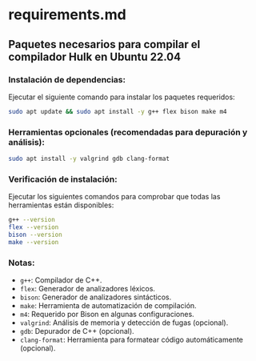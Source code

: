 # requirements.md

## Paquetes necesarios para compilar el compilador Hulk en Ubuntu 22.04

### Instalación de dependencias:
Ejecutar el siguiente comando para instalar los paquetes requeridos:
```sh
sudo apt update && sudo apt install -y g++ flex bison make m4
```

### Herramientas opcionales (recomendadas para depuración y análisis):
```sh
sudo apt install -y valgrind gdb clang-format
```

### Verificación de instalación:
Ejecutar los siguientes comandos para comprobar que todas las herramientas están disponibles:
```sh
g++ --version
flex --version
bison --version
make --version
```

### Notas:
- `g++`: Compilador de C++.
- `flex`: Generador de analizadores léxicos.
- `bison`: Generador de analizadores sintácticos.
- `make`: Herramienta de automatización de compilación.
- `m4`: Requerido por Bison en algunas configuraciones.
- `valgrind`: Análisis de memoria y detección de fugas (opcional).
- `gdb`: Depurador de C++ (opcional).
- `clang-format`: Herramienta para formatear código automáticamente (opcional).